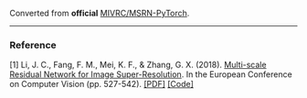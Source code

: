 Converted from **official** [MIVRC/MSRN-PyTorch](https://github.com/MIVRC/MSRN-PyTorch/tree/c015fb32fe67c0330240535741adf706dde82dd5).

---

### Reference
[1] Li, J. C., Fang, F. M., Mei, K. F., & Zhang, G. X. (2018). [Multi-scale Residual Network for Image Super-Resolution](https://link.springer.com/chapter/10.1007/978-3-030-01237-3_32). In the European Conference on Computer Vision (pp. 527-542). [[PDF]](http://openaccess.thecvf.com/content_ECCV_2018/papers/Juncheng_Li_Multi-scale_Residual_Network_ECCV_2018_paper.pdf) [[Code]](https://github.com/MIVRC/MSRN-PyTorch)
